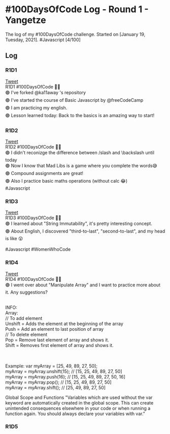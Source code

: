 # #100DaysOfCode Log - Round 1 - Yangetze

The log of my #100DaysOfCode challenge. Started on [January 19, Tuesday, 2021].
#Javascript
[4/100]

## Log

### R1D1 
[Tweet](https://twitter.com/yangetze/status/1351727401949130752?s=20)<br />
R1D1 #100DaysOfCode 💜✅ <br />
🟣 I've forked @ka11away 's repository <br />
🟣 I've started the course of Basic Javascript by @freeCodeCamp <br /> 
🟣 I am practicing my english. <br />
🟣 Lesson learned today: Back to the basics is an amazing way to start! <br />

### R1D2
[Tweet](https://twitter.com/yangetze/status/1352095434890747907?s=20)<br />
R1D2 #100DaysOfCode 💜✅ <br />
🟣 I didn't reconizge the difference between /slash and \backslash until today <br />
🟣 Now I know that Mad Libs is a game where you complete the words😅 <br />
🟣 Compound assignments are great! <br />
🟣 Also I practice basic maths operations (without calc 😂) <br />
#Javascript
<br />

### R1D3
[Tweet](https://twitter.com/yangetze/status/1352444992267165700?s=20)<br />
R1D3 #100DaysOfCode 💜✅<br />
🟣 I learned about "String Immutability", it's pretty interesting concept. <br />
🟣 About English, I discovered "third-to-last", "second-to-last", and my head is like 😲<br />
<br />
#Javascript #WomenWhoCode

### R1D4
[Tweet](https://twitter.com/yangetze/status/1353191885628723201?s=20)<br />
R1D4 #100DaysOfCode 💜✅<br />
🟣 I went over about "Manipulate Array" and I want to practice more about it. Any suggestions?

<br /> INFO:
<br />Array: 
<br />// To add element
<br />Unshift = Adds the element at the beginning of the array
<br />Push = Add an element to last position of array
<br />// To delete element
<br />Pop = Remove last element of array and shows it. 
<br />Shift = Removes first element of array and shows it.

<br /><br />Example: 
var myArray = [25, 49, 89, 27, 50];
<br />myArray = myArray.unshift(15); // [15, 25, 49, 89, 27, 50]
<br />myArray = myArray.push(16); // [15, 25, 49, 89, 27, 50, 16]
<br />myArray = myArray.pop(); // [15, 25, 49, 89, 27, 50]
<br />myArray = myArray.shift(); // [25, 49, 89, 27, 50]

Global Scope and Functions
"Variables which are used without the var keyword are automatically created in the global scope. This can create unintended consequences elsewhere in your code or when running a function again. You should always declare your variables with var."



### R1D5
